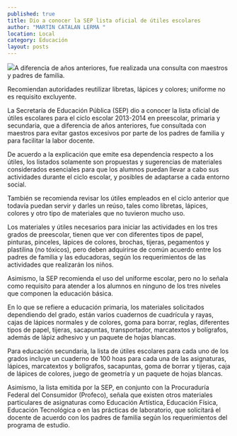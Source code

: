 ```yaml
---
published: true
title: Dio a conocer la SEP lista oficial de útiles escolares
author: "MARTIN CATALAN LERMA "
location: Local
category: Educación
layout: posts
---
```


![](http://i.imgur.com/OqZqohSm.jpg)A diferencia de años anteriores, fue realizada una consulta con maestros y padres de familia.

Recomiendan autoridades reutilizar libretas, lápices y colores; uniforme no es requisito excluyente.

La Secretaría de Educación Pública (SEP) dio a conocer la lista oficial de útiles escolares para el ciclo escolar 2013-2014 en preescolar, primaria y secundaria, que a diferencia de años anteriores, fue consultada con maestros para evitar gastos excesivos por parte de los padres de familia y para facilitar la labor docente.

De acuerdo a la explicación que emite esa dependencia respecto a los útiles, los listados solamente son propuestas y sugerencias de materiales considerados esenciales para que los alumnos puedan llevar a cabo sus actividades durante el ciclo escolar, y posibles de adaptarse a cada entorno social.

También se recomienda revisar los útiles empleados en el ciclo anterior que todavía puedan servir y darles un reúso, tales como libretas, lápices, colores y otro tipo de materiales que no tuvieron mucho uso.

Los materiales y útiles necesarios para iniciar las actividades en los tres grados de preescolar, tienen que ver con diferentes tipos de papel, pinturas, pinceles, lápices de colores, brochas, tijeras, pegamentos y plastilina (no tóxicos), pero deben adquirirse de común acuerdo entre los padres de familia y las educadoras, según los requerimientos de las actividades que realizarán los niños.

Asimismo, la SEP recomienda el uso del uniforme escolar, pero no lo señala como requisito para atender a los alumnos en ninguno de los tres niveles que componen la educación básica.

En lo que se refiere a educación primaria, los materiales solicitados dependiendo del grado, están varios cuadernos de cuadrícula y rayas, cajas de lápices normales y de colores, goma para borrar, reglas, diferentes tipos de papel, tijeras, sacapuntas, transportador, marcatextos y bolígrafos, además de lápiz adhesivo y un paquete de hojas blancas.

Para educación secundaria, la lista de útiles escolares para cada uno de los grados incluye un cuaderno de 100 hoas para cada una de las asignaturas, lápices, marcatextos y bolígrafos, sacapuntas, goma de borrar y tijeras, caja de lápices de colores, juego de geometría y un paquete de hojas blancas.

Asimismo, la lista emitida por la SEP, en conjunto con la Procuraduría Federal del Consumidor (Profeco), señala que existen otros materiales particulares de asignaturas como Educación Artística, Educación Física, Educación Tecnológica o en las prácticas de laboratorio, que solicitará el docente de acuerdo con los padres de familia según los requerimientos del programa de estudio.
